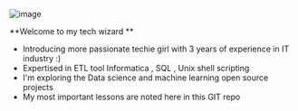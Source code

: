 

<!---
ABIRAMI1997/ABIRAMI1997 is a ✨ special ✨ repository because its `README.md` (this file) appears on your GitHub profile.
You can click the Preview link to take a look at your changes.
--->


![image](https://user-images.githubusercontent.com/63499457/158515354-92f8df92-0678-472b-ad49-eb5a7b58cda2.png)


 **Welcome to my tech wizard **
- Introducing more passionate techie girl with 3 years of experience in IT industry :)
- Expertised in ETL tool Informatica , SQL , Unix shell scripting 
- I'm exploring the Data science and machine learning open source projects
- My most important lessons are noted here in this GIT repo


